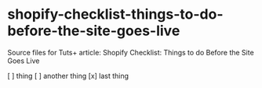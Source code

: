 # shopify-checklist-things-to-do-before-the-site-goes-live
Source files for Tuts+ article: Shopify Checklist: Things to do Before the Site Goes Live

[ ] thing
[ ] another thing
[x] last thing
